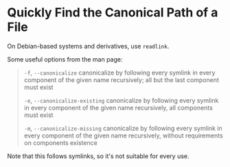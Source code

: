 # Quickly Find the Canonical Path of a File

On Debian-based systems and derivatives, use `readlink`.

Some useful options from the man page:

> `-f`, `--canonicalize`
> canonicalize by following every symlink in every component of the given name recursively; all but the last component must exist
> 
> `-e`, `--canonicalize-existing`
> canonicalize by following every symlink in every component of the given name recursively, all components must exist
> 
> `-m`, `--canonicalize-missing`
> canonicalize by following every symlink in every component of the given name recursively, without requirements on components existence

Note that this follows symlinks, so it's not suitable for every use.
